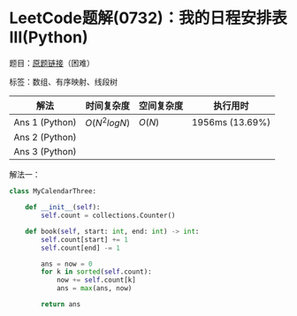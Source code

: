 # LeetCode题解(0732)：我的日程安排表 III(Python)

题目：[原题链接](https://leetcode-cn.com/problems/my-calendar-iii/)（困难）

标签：数组、有序映射、线段树

| 解法           | 时间复杂度   | 空间复杂度 | 执行用时        |
| -------------- | ------------ | ---------- | --------------- |
| Ans 1 (Python) | $O(N^2logN)$ | $O(N)$     | 1956ms (13.69%) |
| Ans 2 (Python) |              |            |                 |
| Ans 3 (Python) |              |            |                 |

解法一：

```python
class MyCalendarThree:

    def __init__(self):
        self.count = collections.Counter()

    def book(self, start: int, end: int) -> int:
        self.count[start] += 1
        self.count[end] -= 1

        ans = now = 0
        for k in sorted(self.count):
            now += self.count[k]
            ans = max(ans, now)

        return ans
```

